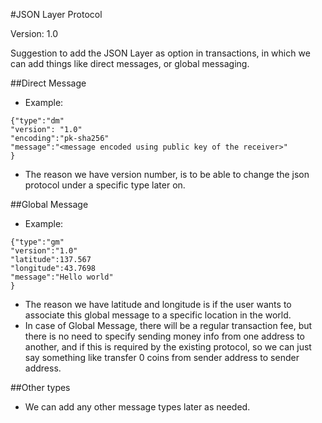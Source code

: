 #JSON Layer Protocol

Version: 1.0

Suggestion to add the JSON Layer as option in transactions, in which we can add things like direct messages, or global messaging.

##Direct Message

- Example:

```
{"type":"dm"
"version": "1.0"
"encoding":"pk-sha256"
"message":"<message encoded using public key of the receiver>"
}
```
- The reason we have version number, is to be able to change the json protocol under a specific type later on.

##Global Message
- Example:
```
{"type":"gm"
"version":"1.0"
"latitude":137.567
"longitude":43.7698
"message":"Hello world"
}
```
- The reason we have latitude and longitude is if the user wants to associate this global message to a specific location in the world.
- In case of Global Message, there will be a regular transaction fee, but there is no need to specify sending money info from one address to another, and if this is required by the existing protocol, 
so we can just say something like transfer 0 coins from sender address to sender address.

##Other types
- We can add any other message types later as needed.

